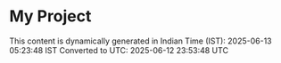 # My Project

This content is dynamically generated in Indian Time (IST): 2025-06-13 05:23:48 IST
Converted to UTC: 2025-06-12 23:53:48 UTC
